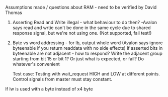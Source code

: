 Assumptions made / questions about RAM - need to be verified by David Thomas
1. Asserting Read and Write illegal - what behaviour to do then? -Avalon says read and wrtie can't be done in the same cycle due to shared response signal, but we're not using one. (Not supported, fail test!)
2. Byte vs word addressing - for lb, output whole word (Avalon says ignore byteenable if you return readdata with no side effects)
	If asserted bits in byteenable are not adjacent - how to respond? Write the adjacent group starting from bit 15 or bit 1? Or just what is expected, or fail? Do whatever's convenient
	
	
	
	Test case: Testing with wait_request HIGH and LOW at different points. Control signals from master must stay constant.


If lw is used with a byte instead of x4 byte